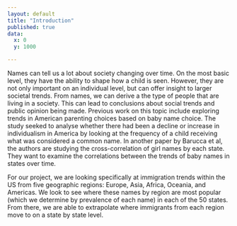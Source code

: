 ```yaml
---
layout: default
title: "Introduction"
published: true
data:
  x: 0
  y: 1000

---
```


Names can tell us a lot about society changing over time. On the most basic level, they have the ability to shape how a child is seen. However, they are not only important on an individual level, but can offer insight to larger societal trends. From names, we can derive a the type of people that are living in a society. This can lead to conclusions about social trends and public opinion being made.  Previous work on this topic include exploring trends in American parenting choices based on baby name choice. The study seeked to analyse whether there had been a decline or increase in individualism in America by looking at the frequency of a child receiving what was considered a common name. In another paper by Barucca et al, the authors are studying the cross-correlation of girl names by each state. They want to examine the correlations between the trends of baby names in states over time.

For our project, we are looking specifically at immigration trends within the US from five geographic regions: Europe, Asia, Africa, Oceania, and Americas. We look to see where these names by region are most popular (which we determine by prevalence of each name) in each of the 50 states. From there, we are able to extrapolate where immigrants from each region move to on a state by state level.
